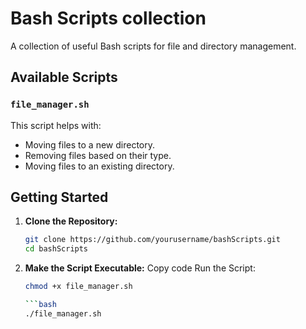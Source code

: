 # Bash Scripts collection

A collection of useful Bash scripts for file and directory management.

## Available Scripts

### `file_manager.sh`

This script helps with:
- Moving files to a new directory.
- Removing files based on their type.
- Moving files to an existing directory.

## Getting Started

1. **Clone the Repository:**
   ```bash
   git clone https://github.com/yourusername/bashScripts.git
   cd bashScripts

1. **Make the Script Executable:** Copy code Run the Script:

    ```bash
    chmod +x file_manager.sh

    ```bash
    ./file_manager.sh
